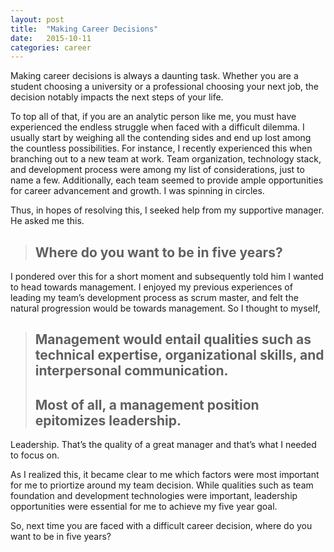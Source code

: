 ```yaml
---
layout: post
title:  "Making Career Decisions"
date:   2015-10-11
categories: career
---
```


Making career decisions is always a daunting task. Whether you are a student choosing a university or a professional choosing your next job, the decision notably impacts the next steps of your life.

To top all of that, if you are an analytic person like me, you must have experienced the endless struggle when faced with a difficult dilemma.  I usually start by weighing all the contending sides and end up lost among the countless possibilities.  For instance, I recently experienced this when branching out to a new team at work.  Team organization, technology stack, and development process were among my list of considerations, just to name a few.  Additionally, each team seemed to provide ample opportunities for career advancement and growth.  I was spinning in circles.

Thus, in hopes of resolving this, I seeked help from my supportive manager. He asked me this.

> ## Where do you want to be in five years?

I pondered over this for a short moment and subsequently told him I wanted to head towards management.  I enjoyed my previous experiences of leading my team’s development process as scrum master, and felt the natural progression would be towards management.  So I thought to myself,

> ## Management would entail qualities such as technical expertise, organizational skills, and interpersonal communication.
>
>
> ## Most of all, a management position epitomizes leadership.

Leadership. That’s the quality of a great manager and that’s what I needed to focus on.

As I realized this, it became clear to me which factors were most important for me to priortize around my team decision.  While qualities such as team foundation and development technologies were important, leadership opportunities were essential for me to achieve my five year goal.

So, next time you are faced with a difficult career decision, where do you want to be in five years?